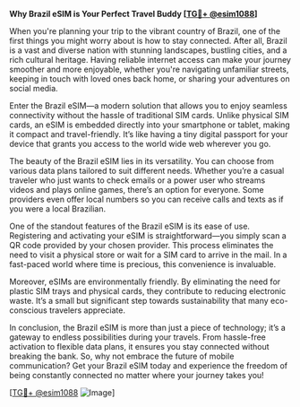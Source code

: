 **Why Brazil eSIM is Your Perfect Travel Buddy [[TG💪+ @esim1088](https://t.me/s/esim1088)]**

When you're planning your trip to the vibrant country of Brazil, one of the first things you might worry about is how to stay connected. After all, Brazil is a vast and diverse nation with stunning landscapes, bustling cities, and a rich cultural heritage. Having reliable internet access can make your journey smoother and more enjoyable, whether you're navigating unfamiliar streets, keeping in touch with loved ones back home, or sharing your adventures on social media.

Enter the Brazil eSIM—a modern solution that allows you to enjoy seamless connectivity without the hassle of traditional SIM cards. Unlike physical SIM cards, an eSIM is embedded directly into your smartphone or tablet, making it compact and travel-friendly. It’s like having a tiny digital passport for your device that grants you access to the world wide web wherever you go.

The beauty of the Brazil eSIM lies in its versatility. You can choose from various data plans tailored to suit different needs. Whether you’re a casual traveler who just wants to check emails or a power user who streams videos and plays online games, there’s an option for everyone. Some providers even offer local numbers so you can receive calls and texts as if you were a local Brazilian.

One of the standout features of the Brazil eSIM is its ease of use. Registering and activating your eSIM is straightforward—you simply scan a QR code provided by your chosen provider. This process eliminates the need to visit a physical store or wait for a SIM card to arrive in the mail. In a fast-paced world where time is precious, this convenience is invaluable.

Moreover, eSIMs are environmentally friendly. By eliminating the need for plastic SIM trays and physical cards, they contribute to reducing electronic waste. It’s a small but significant step towards sustainability that many eco-conscious travelers appreciate.

In conclusion, the Brazil eSIM is more than just a piece of technology; it’s a gateway to endless possibilities during your travels. From hassle-free activation to flexible data plans, it ensures you stay connected without breaking the bank. So, why not embrace the future of mobile communication? Get your Brazil eSIM today and experience the freedom of being constantly connected no matter where your journey takes you!

[[TG💪+ @esim1088](https://t.me/s/esim1088) ![Image](https://i.postimg.cc/Y0z9fWf4/image.png)]